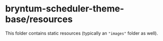 # bryntum-scheduler-theme-base/resources

This folder contains static resources (typically an `"images"` folder as well).
